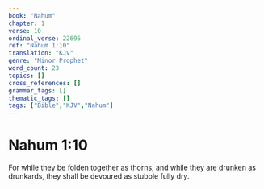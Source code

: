 ```yaml
---
book: "Nahum"
chapter: 1
verse: 10
ordinal_verse: 22695
ref: "Nahum 1:10"
translation: "KJV"
genre: "Minor Prophet"
word_count: 23
topics: []
cross_references: []
grammar_tags: []
thematic_tags: []
tags: ["Bible","KJV","Nahum"]
---
```


# Nahum 1:10

For while they be folden together as thorns, and while they are drunken as drunkards, they shall be devoured as stubble fully dry.
